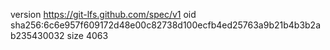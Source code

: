 version https://git-lfs.github.com/spec/v1
oid sha256:6c6e957f609172d48e00c82738d100ecfb4ed25763a9b21b4b3b2ab235430032
size 4063

